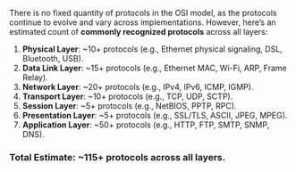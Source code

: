 There is no fixed quantity of protocols in the OSI model, as the protocols continue to evolve and vary across implementations. However, here’s an estimated count of **commonly recognized protocols** across all layers:

1. **Physical Layer**: ~10+ protocols (e.g., Ethernet physical signaling, DSL, Bluetooth, USB).
2. **Data Link Layer**: ~15+ protocols (e.g., Ethernet MAC, Wi-Fi, ARP, Frame Relay).
3. **Network Layer**: ~20+ protocols (e.g., IPv4, IPv6, ICMP, IGMP).
4. **Transport Layer**: ~10+ protocols (e.g., TCP, UDP, SCTP).
5. **Session Layer**: ~5+ protocols (e.g., NetBIOS, PPTP, RPC).
6. **Presentation Layer**: ~5+ protocols (e.g., SSL/TLS, ASCII, JPEG, MPEG).
7. **Application Layer**: ~50+ protocols (e.g., HTTP, FTP, SMTP, SNMP, DNS).

### **Total Estimate**: ~115+ protocols across all layers.

